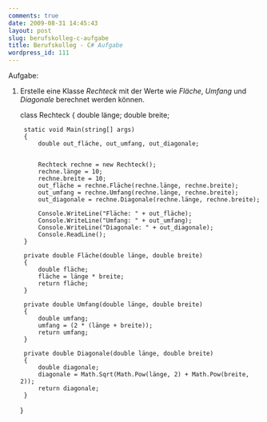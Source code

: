 ```yaml
---
comments: true
date: 2009-08-31 14:45:43
layout: post
slug: berufskolleg-c-aufgabe
title: Berufskolleg - C# Aufgabe
wordpress_id: 111
---
```


Aufgabe:
1) Erstelle eine Klasse _Rechteck_ mit der Werte wie _Fläche_, _Umfang_ und _Diagonale_ berechnet werden können.


    
    
    class Rechteck
    {
        double länge;
        double breite;
    
        static void Main(string[] args)
        {
            double out_fläche, out_umfang, out_diagonale;
    
    
            Rechteck rechne = new Rechteck();
            rechne.länge = 10;
            rechne.breite = 10;
            out_fläche = rechne.Fläche(rechne.länge, rechne.breite);
            out_umfang = rechne.Umfang(rechne.länge, rechne.breite);
            out_diagonale = rechne.Diagonale(rechne.länge, rechne.breite);
    
            Console.WriteLine("Fläche: " + out_fläche);
            Console.WriteLine("Umfang: " + out_umfang);
            Console.WriteLine("Diagonale: " + out_diagonale);
            Console.ReadLine();
        }
    
        private double Fläche(double länge, double breite)
        {
            double fläche;
            fläche = länge * breite;
            return fläche;
        }
    
        private double Umfang(double länge, double breite)
        {
            double umfang;
            umfang = (2 * (länge + breite));
            return umfang;
        }
    
        private double Diagonale(double länge, double breite)
        {
            double diagonale;
            diagonale = Math.Sqrt(Math.Pow(länge, 2) + Math.Pow(breite, 2));
            return diagonale;
        }
    }

